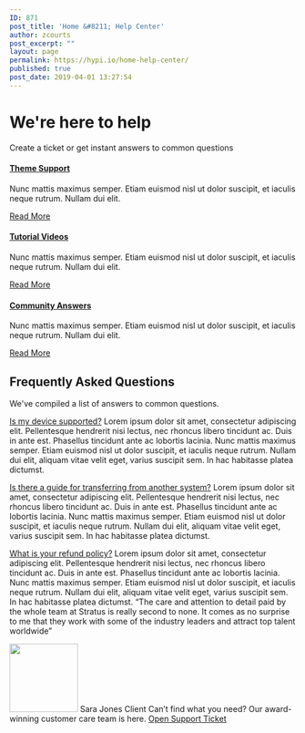 ```yaml
---
ID: 871
post_title: 'Home &#8211; Help Center'
author: zcourts
post_excerpt: ""
layout: page
permalink: https://hypi.io/home-help-center/
published: true
post_date: 2019-04-01 13:27:54
---
```

# We're here to help 

Create a ticket or get instant answers to common questions

[ ][1] 
#### [Theme Support][1] 

Nunc mattis maximus semper. Etiam euismod nisl ut dolor suscipit, et iaculis neque rutrum. Nullam dui elit.

<a href="#0" role="button"> Read More </a> [ ][1] 
#### [Tutorial Videos][1] 

Nunc mattis maximus semper. Etiam euismod nisl ut dolor suscipit, et iaculis neque rutrum. Nullam dui elit.

<a href="#0" role="button"> Read More </a> [ ][1] 
#### [Community Answers][1] 

Nunc mattis maximus semper. Etiam euismod nisl ut dolor suscipit, et iaculis neque rutrum. Nullam dui elit.

<a href="#0" role="button"> Read More </a> 
## Frequently Asked Questions 

We've compiled a list of answers to common questions.

[Is my device supported?]() 
Lorem ipsum dolor sit amet, consectetur adipiscing elit. Pellentesque hendrerit nisi lectus, nec rhoncus libero tincidunt ac. Duis in ante est. Phasellus tincidunt ante ac lobortis lacinia. Nunc mattis maximus semper. Etiam euismod nisl ut dolor suscipit, et iaculis neque rutrum. Nullam dui elit, aliquam vitae velit eget, varius suscipit sem. In hac habitasse platea dictumst.

[Is there a guide for transferring from another system?]() 
Lorem ipsum dolor sit amet, consectetur adipiscing elit. Pellentesque hendrerit nisi lectus, nec rhoncus libero tincidunt ac. Duis in ante est. Phasellus tincidunt ante ac lobortis lacinia. Nunc mattis maximus semper. Etiam euismod nisl ut dolor suscipit, et iaculis neque rutrum. Nullam dui elit, aliquam vitae velit eget, varius suscipit sem. In hac habitasse platea dictumst.

[What is your refund policy?]() 
Lorem ipsum dolor sit amet, consectetur adipiscing elit. Pellentesque hendrerit nisi lectus, nec rhoncus libero tincidunt ac. Duis in ante est. Phasellus tincidunt ante ac lobortis lacinia. Nunc mattis maximus semper. Etiam euismod nisl ut dolor suscipit, et iaculis neque rutrum. Nullam dui elit, aliquam vitae velit eget, varius suscipit sem. In hac habitasse platea dictumst. “The care and attention to detail paid by the whole team at Stratus is really second to none. It comes as no surprise to me that they work with some of the industry leaders and attract top talent worldwide” 

<img width="120" height="120" src="https://import.themovation.com/stratus/wp-content/uploads/2019/03/testimonial-5.jpg" alt="" /> Sara Jones Client Can’t find what you need? Our award-winning customer care team is here. [ Open Support Ticket ][2]

 [1]: #next
 [2]: #0